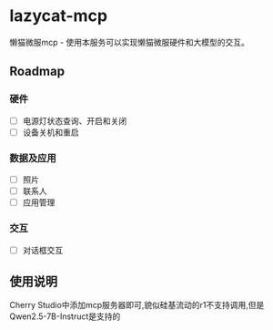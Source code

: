 # lazycat-mcp
懒猫微服mcp - 使用本服务可以实现懒猫微服硬件和大模型的交互。

## Roadmap
### 硬件
- [ ] 电源灯状态查询、开启和关闭
- [ ] 设备关机和重启
### 数据及应用
- [ ] 照片
- [ ] 联系人
- [ ] 应用管理
### 交互
- [ ] 对话框交互
## 使用说明
 Cherry Studio中添加mcp服务器即可,貌似硅基流动的r1不支持调用,但是Qwen2.5-7B-Instruct是支持的


